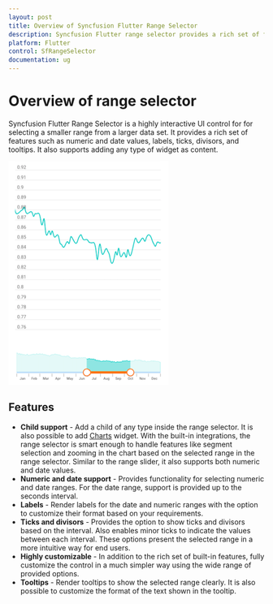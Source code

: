 ```yaml
---
layout: post
title: Overview of Syncfusion Flutter Range Selector
description: Syncfusion Flutter range selector provides a rich set of features such as support for numeric and date values, ticks, labels and tooltips.
platform: Flutter
control: SfRangeSelector
documentation: ug
---
```


# Overview of range selector

Syncfusion Flutter Range Selector is a highly interactive UI control for for selecting a smaller range from a larger data set. It provides a rich set of features such as numeric and date values, labels, ticks, divisors, and tooltips. It also supports adding any type of widget as content.

![Range selector overview](images/overview/range-selector-overview.png)

## Features

* **Child support** - Add a child of any type inside the range selector. It is also possible to add [Charts](https://help.syncfusion.com/flutter/chart/getting-started) widget. With the built-in integrations, the range selector is smart enough to handle features like segment selection and zooming in the chart based on the selected range in the range selector. Similar to the range slider, it also supports both numeric and date values.
* **Numeric and date support** - Provides functionality for selecting numeric and date ranges. For the date range, support is provided up to the seconds interval.
* **Labels** - Render labels for the date and numeric ranges with the option to customize their format based on your requirements.
* **Ticks and divisors** - Provides the option to show ticks and divisors based on the interval. Also enables minor ticks to indicate the values between each interval. These options present the selected range in a more intuitive way for end users.
* **Highly customizable** - In addition to the rich set of built-in features, fully customize the control in a much simpler way using the wide range of provided options.
* **Tooltips** - Render tooltips to show the selected range clearly. It is also possible to customize the format of the text shown in the tooltip.
